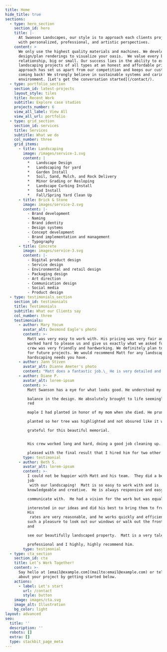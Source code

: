 ```yaml
---
title: Home
hide_title: true
sections:
  - type: hero_section
    section_id: hero
    title: |-
      At Swanson Landscapes, our style is to approach each clients project 
      with personalized, professional, and artistic perspectives.
    content: >
      We only use the highest quality materials and machines. We develop
      design/plan renderings to visualize your oasis.  We value every business
      relationship, big or small. Our success lies in the ability to execute
      landscaping projects of all types at an honest and affordable price. This
      approach has set us apart from our competition and keeps our customers
      coming back! We strongly believe in sustainable systems and caring for the
      environment. [Let's get the conversation started](/contact/).
  - type: portfolio_section
    section_id: latest-projects
    layout_style: tiles
    title: Recent Work
    subtitle: Explore case studies
    projects_number: 6
    view_all_label: View All
    view_all_url: portfolio
  - type: grid_section
    section_id: services
    title: Services
    subtitle: What we do
    col_number: three
    grid_items:
      - title: Landscaping
        image: /images/service-1.svg
        content: |
          *   Landscape Design
          *   Landscaping for yard
          *   Garden Install
          *   Soil, Sand, Mulch, and Rock Delivery
          *   Minor Grading or Resloping
          *   Landscape Curbing Install
          *   Sod Install
          *   Fall/Spring Yard Clean Up
      - title: Brick & Stone
        image: images/service-2.svg
        content: |-
          - Brand development
          - Naming
          - Brand identity
          - Design systems
          - Concept development
          - Brand implementation and management
          - Typography
      - title: Concrete
        image: images/service-3.svg
        content: |-
          - Digital product design
          - Service design
          - Environmental and retail design
          - Packaging design
          - Art direction
          - Communication design
          - Social media
          - Product design
  - type: testimonials_section
    section_id: testimonials
    title: Testimonials
    subtitle: What our Clients say
    col_number: three
    testimonials:
      - author: Mary Yocum
        avatar_alt: Desmond Eagle's photo
        content: >-
          Matt was very easy to work with. His pricing was very fair and he
          worked hard to please us and give us exactly what we asked for. His
          crew was very friendly and hardworking. We definitely plan to use him
          for future projects. We would recommend Matt for any landscaping or
          hardscaping needs you have.
      - author: Jann Stiven
        avatar_alt: Dianne Ameter's photo
        content: "Matt does a fantastic job.\_ He is very detailed and cleans everything up when he is done.\_ Our yard has never looked so good.\_ I can't wait for his next work day with us."
      - author: Diane P.
        avatar_alt: lorem-ipsum
        content: >-
          Matt Swanson has a eye for what looks good. He understood my need for 

          balance in the design. He absolutely brought to life seemingly the
          red 

          maple I had planted in honor of my mom when she died. He pruned and 

          planted so her tree was highlighted and not obsured like it was. I am 

          grateful for this beautiful memorial. 


          His crew worked long and hard, doing a good job cleaning up. I was so 

          pleased with the final result that I hired him for two other projects.
        type: testimonial
      - author: Beth S.
        avatar_alt: lorem-ipsum
        content: >-
          I could not be happier with Matt and his team.  They did a beautiful
          job
           with our landscaping!  Matt is so easy to work with and is 
          knowledgeable and creative.  He is always responsive and easy to 

          communicate with.  He had a vision for the work but was equally 

          interested in our ideas and did his best to bring them to fruition. 
          His
           rates are very reasonable, and he works quickly and efficiently. It is 
          such a pleasure to look out our windows or walk out the front door
          and 

          see our beautifully landscaped property.  Matt is a very talented 

          professional and I highly, highly recommend him.
        type: testimonial
  - type: cta_section
    section_id: cta
    title: Let’s Work Together!
    content: >-
      Say hello at [email@example.com](mailto:email@example.com) or tell us more
      about your project by getting started below.
    actions:
      - label: Let's start
        url: /contact
        style: button
    image: images/cta.svg
    image_alt: Illustration
    bg_color: light
layout: advanced
seo:
  title: ''
  description: ''
  robots: []
  extra: []
  type: stackbit_page_meta
---
```


